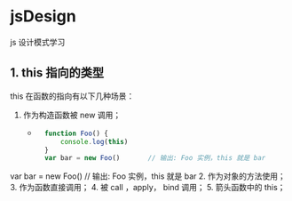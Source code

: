 # jsDesign
js 设计模式学习
## 1. this 指向的类型
this 在函数的指向有以下几种场景：
1.  作为构造函数被 new 调用；
    - ``` javascript
        function Foo() {
            console.log(this)
        }
        var bar = new Foo()       // 输出: Foo 实例，this 就是 bar

      ``` 

var bar = new Foo()       // 输出: Foo 实例，this 就是 bar
2.  作为对象的方法使用；
3.  作为函数直接调用；
4.  被 call ，apply， bind 调用；
5.  箭头函数中的 this；



